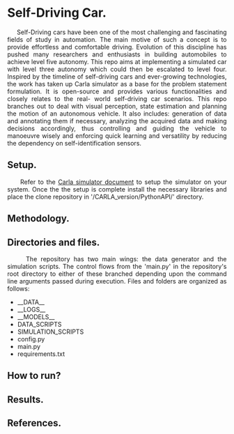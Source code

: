 # Self-Driving Car.
<p style="text-align: justify;">
&nbsp;&nbsp;&nbsp;&nbsp; Self-Driving cars have been one of the most challenging and fascinating fields of study in automation. The main motive of such a concept is to provide effortless and comfortable driving. Evolution of this discipline has pushed many researchers and enthusiasts in building automobiles to achieve level five autonomy. This repo aims at implementing a simulated car with level three autonomy which could then be escalated to level four. Inspired by the timeline of self-driving cars and ever-growing technologies, the work has taken up Carla simulator as a base for the problem statement formulation. It is open-source and provides various functionalities and closely relates to the real- world self-driving car scenarios. This repo branches out to deal with visual perception, state estimation and planning the motion of an autonomous vehicle. It also includes: generation of data and annotating them if necessary, analyzing the acquired data and making decisions accordingly, thus controlling and guiding the vehicle to manoeuvre wisely and enforcing quick learning and versatility by reducing the dependency on self-identification sensors.
</p>

## Setup.
<p style="text-align: justify;">
&nbsp;&nbsp;&nbsp;&nbsp; Refer to the <a href="https://carla.readthedocs.io/en/stable/getting_started/">Carla simulator document</a> to setup the simulator on your system. Once the the setup is complete install the necessary libraries and place the clone repository in '/CARLA_version/PythonAPI/' directory.
</p>

## Methodology.

## Directories and files.
<p style="text-align: justify;">
&nbsp;&nbsp;&nbsp;&nbsp; The repository has two main wings: the data generator and the simulation scripts. The control flows from the 'main.py' in the repository's root directory to either of these branched depending upon the command line arguments passed during execution. Files and folders are organized as follows:
<ul>
    <li>
        __DATA__
    </li>
    <li>
        __LOGS__
    </li>
    <li>
        __MODELS__
    </li>
    <li>
        DATA_SCRIPTS
    </li>
    <li>
        SIMULATION_SCRIPTS
    </li>
    <li>
        config.py
    </li>
    <li>
        main.py
    </li>
    <li>
        requirements.txt
    </li>
</ul>
</p>

## How to run?
## Results.
## References.